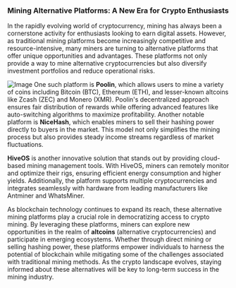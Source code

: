 ### Mining Alternative Platforms: A New Era for Crypto Enthusiasts

In the rapidly evolving world of cryptocurrency, mining has always been a cornerstone activity for enthusiasts looking to earn digital assets. However, as traditional mining platforms become increasingly competitive and resource-intensive, many miners are turning to alternative platforms that offer unique opportunities and advantages. These platforms not only provide a way to mine alternative cryptocurrencies but also diversify investment portfolios and reduce operational risks.


![Image](https://github.com/user-attachments/assets/31692037-0104-4703-abd1-696b6a7dd41b)
One such platform is **Poolin**, which allows users to mine a variety of coins including Bitcoin (BTC), Ethereum (ETH), and lesser-known altcoins like Zcash (ZEC) and Monero (XMR). Poolin's decentralized approach ensures fair distribution of rewards while offering advanced features like auto-switching algorithms to maximize profitability. Another notable platform is **NiceHash**, which enables miners to sell their hashing power directly to buyers in the market. This model not only simplifies the mining process but also provides steady income streams regardless of market fluctuations.

**HiveOS** is another innovative solution that stands out by providing cloud-based mining management tools. With HiveOS, miners can remotely monitor and optimize their rigs, ensuring efficient energy consumption and higher yields. Additionally, the platform supports multiple cryptocurrencies and integrates seamlessly with hardware from leading manufacturers like Antminer and WhatsMiner.

As blockchain technology continues to expand its reach, these alternative mining platforms play a crucial role in democratizing access to crypto mining. By leveraging these platforms, miners can explore new opportunities in the realm of **altcoins** (alternative cryptocurrencies) and participate in emerging ecosystems. Whether through direct mining or selling hashing power, these platforms empower individuals to harness the potential of blockchain while mitigating some of the challenges associated with traditional mining methods. As the crypto landscape evolves, staying informed about these alternatives will be key to long-term success in the mining industry.